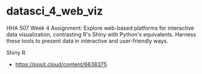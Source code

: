 # datasci_4_web_viz
HHA 507 Week 4 Assignment: Explore web-based platforms for interactive data visualization, contrasting R's Shiny with Python's equivalents. Harness these tools to present data in interactive and user-friendly ways.



Shiny R 
* https://posit.cloud/content/6638375
